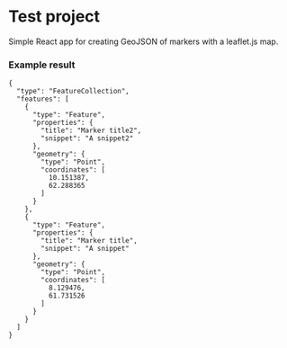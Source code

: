 # Test project

Simple React app for creating GeoJSON of markers with a leaflet.js map. 

### Example result

```
{
  "type": "FeatureCollection",
  "features": [
    {
      "type": "Feature",
      "properties": {
        "title": "Marker title2",
        "snippet": "A snippet2"
      },
      "geometry": {
        "type": "Point",
        "coordinates": [
          10.151387,
          62.288365
        ]
      }
    },
    {
      "type": "Feature",
      "properties": {
        "title": "Marker title",
        "snippet": "A snippet"
      },
      "geometry": {
        "type": "Point",
        "coordinates": [
          8.129476,
          61.731526
        ]
      }
    }
  ]
}
```
